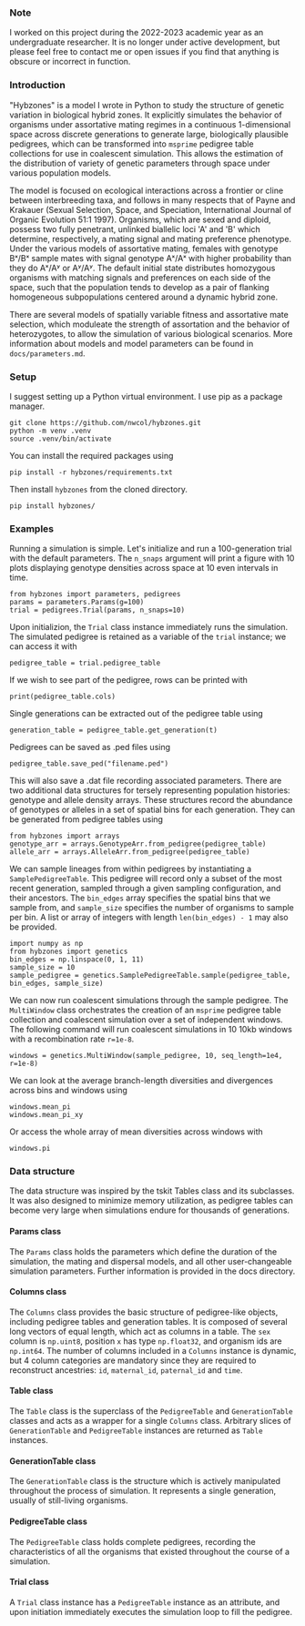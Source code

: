 ### Note
I worked on this project during the 2022-2023 academic year as an undergraduate researcher. It is no longer under active development, but please feel free to contact me or open issues if you find that anything is obscure or incorrect in function.

### Introduction
"Hybzones" is a model I wrote in Python to study the structure of genetic variation in biological hybrid zones. It explicitly simulates the behavior of organisms under assortative mating regimes in a continuous 1-dimensional space across discrete generations to generate large, biologically plausible pedigrees, which can be transformed into `msprime` pedigree table collections for use in coalescent simulation. This allows the estimation of the distribution of variety of genetic parameters through space under various population models.

The model is focused on ecological interactions across a frontier or cline between interbreeding taxa, and follows in many respects that of Payne and Krakauer (Sexual Selection, Space, and Speciation, International Journal of Organic Evolution 51:1 1997). Organisms, which are sexed and diploid, possess two fully penetrant, unlinked biallelic loci 'A' and 'B' which determine, respectively, a mating signal and mating preference phenotype. Under the various models of assortative mating, females with genotype Bˣ/Bˣ sample mates with signal genotype Aˣ/Aˣ with higher probability than they do Aˣ/Aʸ or Aʸ/Aʸ. The default initial state distributes homozygous organisms with matching signals and preferences on each side of the space, such that the population tends to develop as a pair of flanking homogeneous subpopulations centered around a dynamic hybrid zone.

There are several models of spatially variable fitness and assortative mate selection, which moduleate the strength of assortation and the behavior of heterozygotes, to allow the simulation of various biological scenarios. More information about models and model parameters can be found in `docs/parameters.md`.

### Setup
I suggest setting up a Python virtual environment. I use pip as a package manager.

    git clone https://github.com/nwcol/hybzones.git
    python -m venv .venv
    source .venv/bin/activate

You can install the required packages using

    pip install -r hybzones/requirements.txt

Then install `hybzones` from the cloned directory. 

    pip install hybzones/
 

### Examples
Running a simulation is simple. Let's initialize and run a 100-generation trial with the default parameters. The `n_snaps` argument will print a figure with 10 plots displaying genotype densities across space at 10 even intervals in time.

	from hybzones import parameters, pedigrees
	params = parameters.Params(g=100)
	trial = pedigrees.Trial(params, n_snaps=10)
	
Upon initializion, the `Trial` class instance immediately runs the simulation. The simulated pedigree is retained as a variable of the `trial` instance; we can access it with

	pedigree_table = trial.pedigree_table
	
If we wish to see part of the pedigree, rows can be printed with 

	print(pedigree_table.cols)
	
Single generations can be extracted out of the pedigree table using 

    generation_table = pedigree_table.get_generation(t)
	
Pedigrees can be saved as .ped files using

	pedigree_table.save_ped("filename.ped")

This will also save a .dat file recording associated parameters. There are two additional data structures for tersely representing population histories: genotype and allele density arrays. These structures record the abundance of genotypes or alleles in a set of spatial bins for each generation. They can be generated from pedigree tables using

	from hybzones import arrays
	genotype_arr = arrays.GenotypeArr.from_pedigree(pedigree_table)
	allele_arr = arrays.AlleleArr.from_pedigree(pedigree_table)

We can sample lineages from within pedigrees by instantiating a `SamplePedigreeTable`. This pedigree will record only a subset of the most recent generation, sampled through a given sampling configuration, and their ancestors. The `bin_edges` array specifies the spatial bins that we sample from, and `sample_size` specifies the number of organisms to sample per bin. A list or array of integers with length `len(bin_edges) - 1` may also be provided.

	import numpy as np
	from hybzones import genetics
	bin_edges = np.linspace(0, 1, 11)
	sample_size = 10
	sample_pedigree = genetics.SamplePedigreeTable.sample(pedigree_table, bin_edges, sample_size)
	
We can now run coalescent simulations through the sample pedigree. The `MultiWindow` class orchestrates the creation of an `msprime` pedigree table collection and coalescent simulation over a set of independent windows. The following command will run coalescent simulations in 10 10kb windows with a recombination rate `r=1e-8`.

	windows = genetics.MultiWindow(sample_pedigree, 10, seq_length=1e4, r=1e-8)
	
We can look at the average branch-length diversities and divergences across bins and windows using

    windows.mean_pi
	windows.mean_pi_xy

Or access the whole array of mean diversities across windows with

    windows.pi

### Data structure
The data structure was inspired by the tskit Tables class and its subclasses. It was also designed to minimize memory utilization, as pedigree tables can become very large when simulations endure for thousands of generations.

#### Params class
The `Params` class holds the parameters which define the duration of the simulation, the mating and dispersal models, and all other user-changeable simulation parameters. Further information is provided in the docs directory.

#### Columns class
The `Columns` class provides the basic structure of pedigree-like objects, including pedigree tables and generation tables. It is composed of several long vectors of equal length, which act as columns in a table. The `sex` column is `np.uint8`,  position `x` has type `np.float32`, and organism ids are `np.int64`. The number of columns included in a `Columns` instance is dynamic, but 4 column categories are mandatory since they are required to reconstruct ancestries: `id`, `maternal_id`, `paternal_id` and `time`. 

#### Table class
The `Table` class is the superclass of the `PedigreeTable` and `GenerationTable` classes and acts as a wrapper for a single `Columns` class. Arbitrary slices of `GenerationTable` and `PedigreeTable` instances are returned as `Table` instances.

#### GenerationTable class
The `GenerationTable` class is the structure which is actively manipulated throughout the process of simulation. It represents a single generation, usually of still-living organisms. 

#### PedigreeTable class
The `PedigreeTable` class holds complete pedigrees, recording the characteristics of all the organisms that existed throughout the course of a simulation. 

#### Trial class
A `Trial` class instance has a `PedigreeTable` instance as an attribute, and upon initiation immediately executes the simulation loop to fill the pedigree. 
